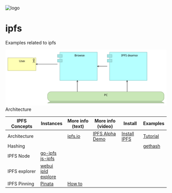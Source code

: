 ![logo][]
# ipfs
Examples related to ipfs

![](architecture/ipfs.svg)
Architecture
 

| IPFS Concepts   | Instances                   | More info (text) | More info (video) |   Install  |  Examples |
| --------------- |  ---------                  | ---------       | ---------          | ---------  |  -------- | 
| Architecture    |                             | [ipfs.io]       | [IPFS Alpha Demo]    | [Install IPFS] | [Tutorial]          |
| Hashing         |                             |                 |                    |            | [gethash](gethash) |
| IPFS Node       | [go-ipfs][]<br>[js-ipfs][]  |
| IPFS explorer   | [webui][]<br> [ipld explore][]
| IPFS Pinning    | [Pinata](https://pinata.cloud) | [How to](https://medium.com/pinata/how-to-pin-to-ipfs-effortlessly-ba3437b33885) 

[ipfs.io]:         https://ipfs.io
[IPFS Alpha Demo]: https://www.youtube.com/watch?v=8CMxDNuuAiQ
[Install IPFS]:    https://docs.ipfs.io/introduction/install/
[Tutorial]:        https://proto.school/#/tutorials
[go-ipfs]:         https://github.com/ipfs/go-ipfs
[js-ipfs]:         https://github.com/ipfs/js-ipfs
[webui]:           https://webui.ipfs.io
[ipld explore]:    https://explore.ipld.io/
[logo]: https://web3examples.github.io/logo.png
